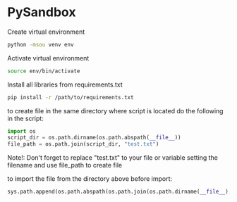 # PySandbox

Create virtual environment

```bash
python -msou venv env
```

Activate virtual environment

```bash
source env/bin/activate
```

Install all libraries from requirements.txt

```bash
pip install -r /path/to/requirements.txt
```

to create file in the same directory where script is located do the following in the script:

```python
import os
script_dir = os.path.dirname(os.path.abspath(__file__))
file_path = os.path.join(script_dir, "test.txt")
```

Note!: Don't forget to replace "test.txt" to your file or variable setting the filename
and use file_path to create file

to import the file from the directory above before import:

```python
sys.path.append(os.path.abspath(os.path.join(os.path.dirname(__file__), '..')))
```
